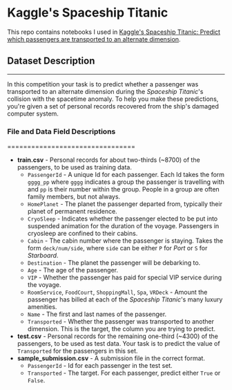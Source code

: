# Kaggle's Spaceship Titanic

This repo contains notebooks I used in [Kaggle's Spaceship Titanic: Predict which passengers are transported to an alternate dimension](https://www.kaggle.com/competitions/spaceship-titanic/overview).

## Dataset Description
-------------------

In this competition your task is to predict whether a passenger was transported to an alternate dimension during the *Spaceship Titanic*'s collision with the spacetime anomaly. To help you make these predictions, you're given a set of personal records recovered from the ship's damaged computer system.

### File and Data Field Descriptions
================================

-   **train.csv** - Personal records for about two-thirds (~8700) of the passengers, to be used as training data.
    -   `PassengerId` - A unique Id for each passenger. Each Id takes the form `gggg_pp` where `gggg` indicates a group the passenger is travelling with and `pp` is their number within the group. People in a group are often family members, but not always.
    -   `HomePlanet` - The planet the passenger departed from, typically their planet of permanent residence.
    -   `CryoSleep` - Indicates whether the passenger elected to be put into suspended animation for the duration of the voyage. Passengers in cryosleep are confined to their cabins.
    -   `Cabin` - The cabin number where the passenger is staying. Takes the form `deck/num/side`, where `side` can be either `P` for *Port* or `S` for *Starboard*.
    -   `Destination` - The planet the passenger will be debarking to.
    -   `Age` - The age of the passenger.
    -   `VIP` - Whether the passenger has paid for special VIP service during the voyage.
    -   `RoomService`, `FoodCourt`, `ShoppingMall`, `Spa`, `VRDeck` - Amount the passenger has billed at each of the *Spaceship Titanic*'s many luxury amenities.
    -   `Name` - The first and last names of the passenger.
    -   `Transported` - Whether the passenger was transported to another dimension. This is the target, the column you are trying to predict.
-   **test.csv** - Personal records for the remaining one-third (~4300) of the passengers, to be used as test data. Your task is to predict the value of `Transported` for the passengers in this set.
-   **sample_submission.csv** - A submission file in the correct format.
    -   `PassengerId` - Id for each passenger in the test set.
    -   `Transported` - The target. For each passenger, predict either `True` or `False`.